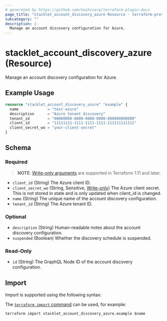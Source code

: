 ```yaml
---
# generated by https://github.com/hashicorp/terraform-plugin-docs
page_title: "stacklet_account_discovery_azure Resource - terraform-provider-stacklet"
subcategory: ""
description: |-
  Manage an account discovery configuration for Azure.
---
```


# stacklet_account_discovery_azure (Resource)

Manage an account discovery configuration for Azure.

## Example Usage

```terraform
resource "stacklet_account_discovery_azure" "example" {
  name             = "test-azure"
  description      = "Azure tenant discovery"
  tenant_id        = "00000000-0000-0000-0000-000000000000"
  client_id        = "11111111-1111-1111-1111-111111111111"
  client_secret_wo = "your-client-secret"
}
```

<!-- schema generated by tfplugindocs -->
## Schema

### Required

> **NOTE**: [Write-only arguments](https://developer.hashicorp.com/terraform/language/resources/ephemeral#write-only-arguments) are supported in Terraform 1.11 and later.

- `client_id` (String) The Azure client ID.
- `client_secret_wo` (String, Sensitive, [Write-only](https://developer.hashicorp.com/terraform/language/resources/ephemeral#write-only-arguments)) The Azure client secret. This is not stored in state and is only updated when client_id is changed.
- `name` (String) The unique name of the account discovery configuration.
- `tenant_id` (String) The Azure tenant ID.

### Optional

- `description` (String) Human-readable notes about the account discovery configuration.
- `suspended` (Boolean) Whether the discovery schedule is suspended.

### Read-Only

- `id` (String) The GraphQL Node ID of the account discovery configuration.

## Import

Import is supported using the following syntax:

The [`terraform import` command](https://developer.hashicorp.com/terraform/cli/commands/import) can be used, for example:

```shell
terraform import stacklet_account_discovery_azure.example $name
```
